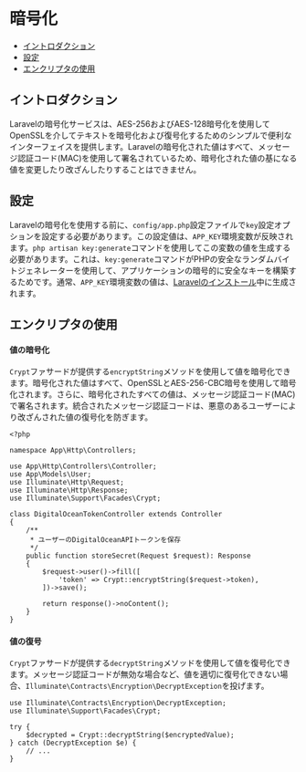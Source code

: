 # 暗号化

- [イントロダクション](#introduction)
- [設定](#configuration)
- [エンクリプタの使用](#using-the-encrypter)

<a name="introduction"></a>
## イントロダクション

Laravelの暗号化サービスは、AES-256およびAES-128暗号化を使用してOpenSSLを介してテキストを暗号化および復号化するためのシンプルで便利なインターフェイスを提供します。Laravelの暗号化された値はすべて、メッセージ認証コード(MAC)を使用して署名されているため、暗号化された値の基になる値を変更したり改ざんしたりすることはできません。

<a name="configuration"></a>
## 設定

Laravelの暗号化を使用する前に、`config/app.php`設定ファイルで`key`設定オプションを設定する必要があります。この設定値は、`APP_KEY`環境変数が反映されます。`php artisan key:generate`コマンドを使用してこの変数の値を生成する必要があります。これは、`key:generate`コマンドがPHPの安全なランダムバイトジェネレーターを使用して、アプリケーションの暗号的に安全なキーを構築するためです。通常、`APP_KEY`環境変数の値は、[Laravelのインストール](/docs/{{version}}/インストール)中に生成されます。

<a name="using-the-encrypter"></a>
## エンクリプタの使用

<a name="encrypting-a-value"></a>
#### 値の暗号化

`Crypt`ファサードが提供する`encryptString`メソッドを使用して値を暗号化できます。暗号化された値はすべて、OpenSSLとAES-256-CBC暗号を使用して暗号化されます。さらに、暗号化されたすべての値は、メッセージ認証コード(MAC)で署名されます。統合されたメッセージ認証コードは、悪意のあるユーザーにより改ざんされた値の復号化を防ぎます。

    <?php

    namespace App\Http\Controllers;

    use App\Http\Controllers\Controller;
    use App\Models\User;
    use Illuminate\Http\Request;
    use Illuminate\Http\Response;
    use Illuminate\Support\Facades\Crypt;

    class DigitalOceanTokenController extends Controller
    {
        /**
         * ユーザーのDigitalOceanAPIトークンを保存
         */
        public function storeSecret(Request $request): Response
        {
            $request->user()->fill([
                'token' => Crypt::encryptString($request->token),
            ])->save();

            return response()->noContent();
        }
    }

<a name="decrypting-a-value"></a>
#### 値の復号

`Crypt`ファサードが提供する`decryptString`メソッドを使用して値を復号化できます。メッセージ認証コードが無効な場合など、値を適切に復号化できない場合、`Illuminate\Contracts\Encryption\DecryptException`を投げます。

    use Illuminate\Contracts\Encryption\DecryptException;
    use Illuminate\Support\Facades\Crypt;

    try {
        $decrypted = Crypt::decryptString($encryptedValue);
    } catch (DecryptException $e) {
        // ...
    }
